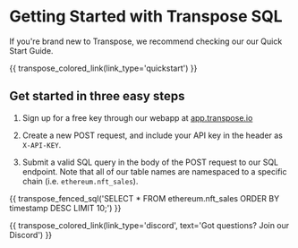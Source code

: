 # Getting Started with Transpose SQL

If you're brand new to Transpose, we recommend checking our our Quick Start Guide.

{{ transpose_colored_link(link_type='quickstart') }}

## Get started in three easy steps

1. Sign up for a free key through our webapp at [app.transpose.io](https://app.transpose.io)

2. Create a new POST request, and include your API key in the header as `X-API-KEY`.

3. Submit a valid SQL query in the body of the POST request to our SQL endpoint.  Note that all of our table names are namespaced to a specific chain (i.e. `ethereum.nft_sales`).

{{ transpose_fenced_sql('SELECT * FROM ethereum.nft_sales ORDER BY timestamp DESC LIMIT 10;') }}

{{ transpose_colored_link(link_type='discord', text='Got questions?  Join our Discord') }}
